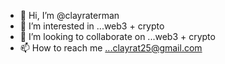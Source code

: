 - 👋 Hi, I’m @clayraterman
- 👀 I’m interested in ...web3 + crypto
- 💞️ I’m looking to collaborate on ...web3 + crypto
- 📫 How to reach me ...clayrat25@gmail.com

<!---
clayraterman/clayraterman is a ✨ special ✨ repository because its `README.md` (this file) appears on your GitHub profile.
You can click the Preview link to take a look at your changes.
--->
